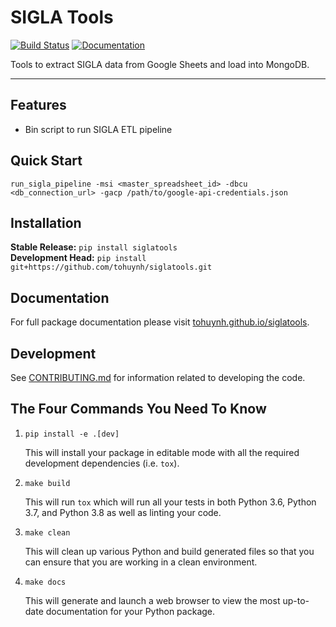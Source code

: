 # SIGLA Tools

[![Build Status](https://github.com/tohuynh/siglatools/workflows/Build%20Master/badge.svg)](https://github.com/tohuynh/siglatools/actions)
[![Documentation](https://github.com/tohuynh/siglatools/workflows/Documentation/badge.svg)](https://tohuynh.github.io/siglatools)

Tools to extract SIGLA data from Google Sheets and load into MongoDB.

---

## Features
* Bin script to run SIGLA ETL pipeline

## Quick Start
```
run_sigla_pipeline -msi <master_spreadsheet_id> -dbcu <db_connection_url> -gacp /path/to/google-api-credentials.json
```

## Installation
**Stable Release:** `pip install siglatools`<br>
**Development Head:** `pip install git+https://github.com/tohuynh/siglatools.git`

## Documentation
For full package documentation please visit [tohuynh.github.io/siglatools](https://tohuynh.github.io/siglatools).

## Development
See [CONTRIBUTING.md](CONTRIBUTING.md) for information related to developing the code.

## The Four Commands You Need To Know
1. `pip install -e .[dev]`

    This will install your package in editable mode with all the required development dependencies (i.e. `tox`).

2. `make build`

    This will run `tox` which will run all your tests in both Python 3.6, Python 3.7, and Python 3.8 as well as linting
    your code.

3. `make clean`

    This will clean up various Python and build generated files so that you can ensure that you are working in a clean
    environment.

4. `make docs`

    This will generate and launch a web browser to view the most up-to-date documentation for your Python package.
